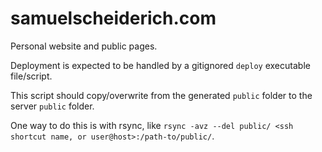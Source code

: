 # samuelscheiderich.com
Personal website and public pages.

Deployment is expected to be handled by a gitignored `deploy` executable file/script.

This script should copy/overwrite from the generated `public` folder to the server `public` folder.

One way to do this is with rsync, like `rsync -avz --del public/ <ssh shortcut name, or user@host>:/path-to/public/`.
